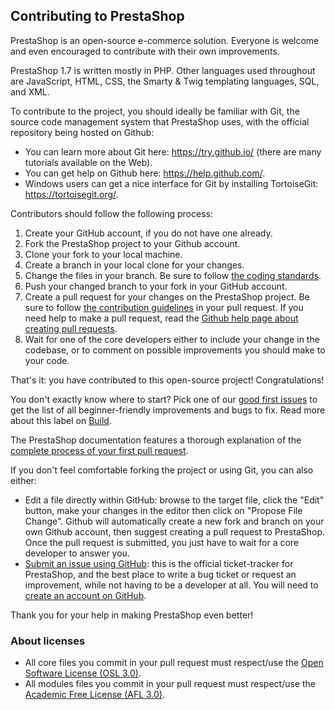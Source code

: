 Contributing to PrestaShop
--------------------------

PrestaShop is an open-source e-commerce solution. Everyone is welcome and even encouraged to contribute with their own improvements.

PrestaShop 1.7 is written mostly in PHP. Other languages used throughout are JavaScript, HTML, CSS, the Smarty & Twig templating languages, SQL, and XML.

To contribute to the project, you should ideally be familiar with Git, the source code management system that PrestaShop uses, with the official repository being hosted on Github: 
* You can learn more about Git here: https://try.github.io/ (there are many tutorials available on the Web).
* You can get help on Github here: https://help.github.com/.
* Windows users can get a nice interface for Git by installing TortoiseGit: https://tortoisegit.org/.

Contributors should follow the following process:

1. Create your GitHub account, if you do not have one already.
2. Fork the PrestaShop project to your Github account.
3. Clone your fork to your local machine.
4. Create a branch in your local clone for your changes.
5. Change the files in your branch. Be sure to follow [the coding standards][1].
6. Push your changed branch to your fork in your GitHub account.
7. Create a pull request for your changes on the PrestaShop project. Be sure to follow [the contribution guidelines][2] in your pull request. If you need help to make a pull request, read the [Github help page about creating pull requests][3].
8. Wait for one of the core developers either to include your change in the codebase, or to comment on possible improvements you should make to your code.

That's it: you have contributed to this open-source project! Congratulations!

You don't exactly know where to start? Pick one of our [good first issues][9] to get the list of all beginner-friendly improvements and bugs to fix. Read more about this label on [Build][10].

The PrestaShop documentation features a thorough explanation of the [complete process of your first pull request][4].

If you don't feel comfortable forking the project or using Git, you can also either:
* Edit a file directly within GitHub: browse to the target file, click the "Edit" button, make your changes in the editor then click on "Propose File Change". Github will automatically create a new fork and branch on your own Github account, then suggest creating a pull request to PrestaShop. Once the pull request is submitted, you just have to wait for a core developer to answer you.
* [Submit an issue using GitHub][5]: this is the official ticket-tracker for PrestaShop, and the best place to write a bug ticket or request an improvement, while not having to be a developer at all. You will need to [create an account on GitHub][6].

Thank you for your help in making PrestaShop even better!


### About licenses

* All core files you commit in your pull request must respect/use the [Open Software License (OSL 3.0)][7].
* All modules files you commit in your pull request must respect/use the [Academic Free License (AFL 3.0)][8].


[1]: https://devdocs.prestashop.com/1.7/development/coding-standards/
[2]: https://devdocs.prestashop.com/1.7/contribute/contribution-guidelines/
[3]: https://help.github.com/articles/using-pull-requests
[4]: https://devdocs.prestashop.com/1.7/contribute/contribute-pull-requests/
[5]: https://github.com/PrestaShop/PrestaShop/issues/new/choose
[6]: https://github.com/join
[7]: https://opensource.org/licenses/OSL-3.0
[8]: https://opensource.org/licenses/AFL-3.0
[9]: https://github.com/PrestaShop/PrestaShop/issues?q=is%3Aissue+is%3Aopen+label%3A%22good+first+issue%22
[10]: https://build.prestashop.com/news/a-definition-of-the-good-first-issue-label

